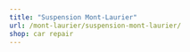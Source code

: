 ```yaml
---
title: "Suspension Mont-Laurier"
url: /mont-laurier/suspension-mont-laurier/
shop: car repair
---
```

